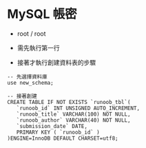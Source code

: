 # MySQL 帳密
- root / root

- 需先執行第一行
- 接著才執行創建資料表的步驟
  
```
-- 先選擇資料庫
use new_schema;

-- 接著創建
CREATE TABLE IF NOT EXISTS `runoob_tbl`(
   `runoob_id` INT UNSIGNED AUTO_INCREMENT,
   `runoob_title` VARCHAR(100) NOT NULL,
   `runoob_author` VARCHAR(40) NOT NULL,
   `submission_date` DATE,
   PRIMARY KEY ( `runoob_id` )
)ENGINE=InnoDB DEFAULT CHARSET=utf8;
```